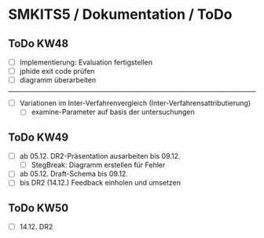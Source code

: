 # SMKITS5 / Dokumentation / ToDo
## ToDo KW48
- [ ] Implementierung: Evaluation fertigstellen
- [ ] jphide exit code prüfen
- [ ] diagramm überarbeiten
---
- [ ] Variationen im Inter-Verfahrenvergleich (Inter-Verfahrensattributierung)
  - [ ] examine-Parameter auf basis der untersuchungen
## ToDo KW49
- [ ] ab 05.12. DR2-Präsentation ausarbeiten bis 09.12.
  - [ ] StegBreak: Diagramm erstellen für Fehler
- [ ] ab 05.12. Draft-Schema bis 09.12.
- [ ] bis DR2 (14.12.) Feedback einholen und umsetzen
## ToDo KW50
- [ ] 14.12. DR2
